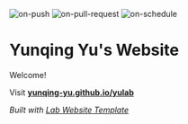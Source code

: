 
  ![on-push](../../actions/workflows/on-push.yaml/badge.svg)
  ![on-pull-request](../../actions/workflows/on-pull-request.yaml/badge.svg)
  ![on-schedule](../../actions/workflows/on-schedule.yaml/badge.svg)

  # Yunqing Yu's Website

  Welcome! 
  
  Visit **[yunqing-yu.github.io/yulab](https://yunqing-yu.github.io/yulab)** 

  _Built with [Lab Website Template](https://greene-lab.gitbook.io/lab-website-template-docs)_
